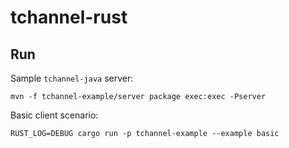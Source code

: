 # tchannel-rust

## Run

Sample `tchannel-java` server:
```shell
mvn -f tchannel-example/server package exec:exec -Pserver
```

Basic client scenario:
```shell
RUST_LOG=DEBUG cargo run -p tchannel-example --example basic
```
